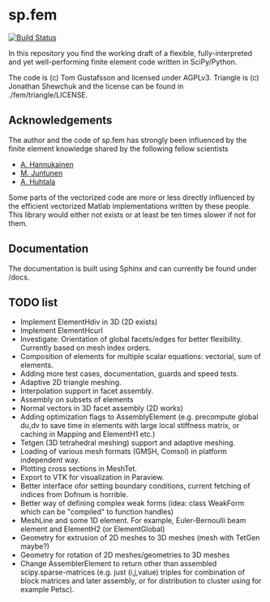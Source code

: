 # sp.fem

[![Build Status](https://travis-ci.org/kinnala/sp.fem.svg)](https://travis-ci.org/kinnala/sp.fem)

In this repository you find the working draft of a flexible, fully-interpreted and yet well-performing finite element code written in SciPy/Python.

The code is (c) Tom Gustafsson and licensed under AGPLv3. Triangle is (c) Jonathan Shewchuk and the license can be found in ./fem/triangle/LICENSE.

## Acknowledgements

The author and the code of sp.fem has strongly been influenced by the finite element knowledge shared by the following fellow scientists

* [A. Hannukainen](https://math.aalto.fi/en/current/publications/articles/?a%5b%5d=antti.hannukainen)
* [M. Juntunen](https://scholar.google.fi/citations?user=iKVJMwIAAAAJ)
* [A. Huhtala](http://arxiv.org/find/math/1/au:+Huhtala_A/0/1/0/all/0/1)

Some parts of the vectorized code are more or less directly influenced by the efficient vectorized Matlab implementations written by these people. This library would either not exists or at least be ten times slower if not for them.

## Documentation

The documentation is built using Sphinx and can currently be found under /docs.

## TODO list

* Implement ElementHdiv in 3D (2D exists)
* Implement ElementHcurl
* Investigate: Orientation of global facets/edges for better flexibility. Currently based on mesh index orders.
* Composition of elements for multiple scalar equations: vectorial, sum of elements.
* Adding more test cases, documentation, guards and speed tests.
* Adaptive 2D triangle meshing.
* Interpolation support in facet assembly.
* Assembly on subsets of elements
* Normal vectors in 3D facet assembly (2D works)
* Adding optimization flags to AssemblyElement (e.g. precompute global du,dv to save time in elements with large local stiffness matrix, or caching in Mapping and ElementH1 etc.)
* Tetgen (3D tetrahedral meshing) support and adaptive meshing.
* Loading of various mesh formats (GMSH, Comsol) in platform independent way.
* Plotting cross sections in MeshTet.
* Export to VTK for visualization in Paraview.
* Better interface ofor setting boundary conditions, current fetching of indices from Dofnum is horrible.
* Better way of defining complex weak forms (idea: class WeakForm which can be "compiled" to function handles)
* MeshLine and some 1D element. For example, Euler-Bernoulli beam element and ElementH2 (or ElementGlobal)
* Geometry for extrusion of 2D meshes to 3D meshes (mesh with TetGen maybe?)
* Geometry for rotation of 2D meshes/geometries to 3D meshes
* Change AssemblerElement to return other than assembled scipy.sparse-matrices (e.g. just (i,j,value) triples for combination of block matrices and later assembly, or for distribution to cluster using for example Petsc).
